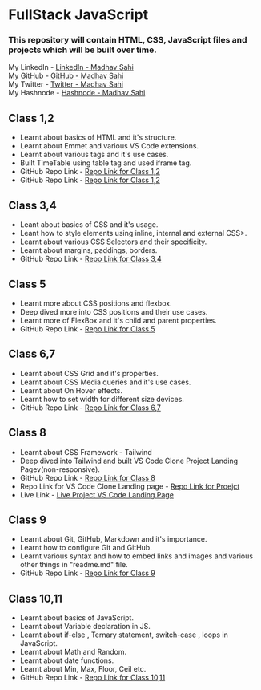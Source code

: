 # FullStack JavaScript 
### This repository will contain HTML, CSS, JavaScript files and projects which will be built over time. <br>
My LinkedIn - [LinkedIn - Madhav Sahi](https://www.linkedin.com/in/madhav-sahi-6a2305161/ "LinkedIn")<br>
My GitHub - [GitHub - Madhav Sahi](https://github.com/MadhavSahi "GitHub") <br>
My Twitter - [Twitter - Madhav Sahi](https://twitter.com/Madhavvv_ "Twitter")<br>
My Hashnode - [Hashnode - Madhav Sahi](https://madhavsahi.hashnode.dev/ "Hashnode")<br>

## Class 1,2
- Learnt about basics of HTML and it's structure.
- Learnt about Emmet and various VS Code extensions.
- Learnt about various tags and it's use cases.
- Built TimeTable using table tag and used iframe tag.
- GitHub Repo Link - [Repo Link for Class 1,2](https://github.com/MadhavSahi/FullStack-JavaScript-2022-23/tree/main/Class-1%2C2-Basics-HTML_6%2C7Nov22/Basics_HTML "Repo Link") <br>
- GitHub Repo Link - <a href="https://github.com/MadhavSahi/FullStack-JavaScript-2022-23/tree/main/Class-1%2C2-Basics-HTML_6%2C7Nov22/Basics_HTML" data-toggle = "tooltip" title = "Repo Link" target="_blank">Repo Link for Class 1,2</a>

## Class 3,4
- Leant about basics of CSS and it's usage.
- Leant how to style elements using inline, internal and external CSS>.
- Learnt about various CSS Selectors and their specificity.
- Learnt about margins, paddings, borders.
- GitHub Repo Link - [Repo Link for Class 3,4](https://github.com/MadhavSahi/FullStack-JavaScript-2022-23/tree/main/Class-3%2C4-Basics-CSS_12%2C13Nov2022 "Repo Link")

## Class 5
- Learnt more about CSS positions and flexbox.
- Deep dived more into CSS positions and their use cases.
- Learnt more of FlexBox and it's child and parent properties.
- GitHub Repo Link - [Repo Link for Class 5](https://github.com/MadhavSahi/FullStack-JavaScript-2022-23/tree/main/Class-5-Basics-CSS_19Nov2022 "Repo Link")

## Class 6,7
- Learnt about CSS Grid and it's properties.
- Learnt about CSS Media queries and it's use cases.
- Learnt about On Hover effects.
- Learnt how to set width for different size devices.
- GitHub Repo Link - [Repo Link for Class 6,7](https://github.com/MadhavSahi/FullStack-JavaScript-2022-23/tree/main/Class-6%2C7-Basics-CSS_20Nov2022 "Repo Link")

## Class 8
- Learnt about CSS Framework - Tailwind
- Deep dived into Tailwind and built VS Code Clone Project Landing Pagev(non-responsive).
- GitHub Repo Link - [Repo Link for Class 8](https://github.com/MadhavSahi/FullStack-JavaScript-2022-23/tree/main/Class-8-Tailwind_27Nov2022 "Repo Link")
- Repo Link for VS Code Clone Landing page - [Repo Link for Proejct](https://github.com/MadhavSahi/FullStack-JavaScript-2022-23/tree/main/Class-8-Tailwind_27Nov2022/VSCode_Clone_Tailwind "Repo Link")
- Live Link - [Live Project VS Code Landing Page](https://madhavsahi-vscode-clone-tailwind.netlify.app/ "Live Link")

## Class 9
- Learnt about Git, GitHub, Markdown and it's importance.
- Learnt how to configure Git and GitHub.
- Learnt various syntax and how to embed links and images and various other things in "readme.md" file.
- GitHub Repo Link - [Repo Link for Class 9](https://github.com/MadhavSahi/FullStack-JavaScript-2022-23/tree/main/Class-9-Markdown_3Dec2022 "Repo Link")

## Class 10,11
- Learnt about basics of JavaScript.
- Learnt about Variable declaration in JS.
- Learnt about if-else , Ternary statement, switch-case , loops in JavaScript.
- Learnt about Math and Random.
- Learnt about date functions.
- Learnt about Min, Max, Floor, Ceil etc.
- GitHub Repo Link - [Repo Link for Class 10,11](https://github.com/MadhavSahi/FullStack-JavaScript-2022-23/tree/main/Class-10-JavaScript_10Dec2022 "Repo Link")